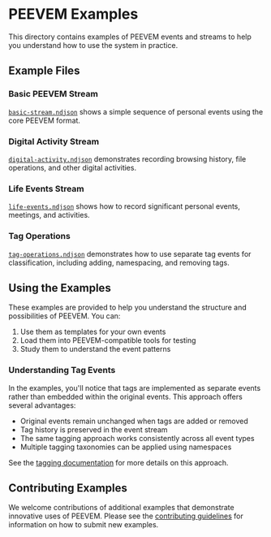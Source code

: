 # PEEVEM Examples

This directory contains examples of PEEVEM events and streams to help you understand how to use the system in practice.

## Example Files

### Basic PEEVEM Stream

[`basic-stream.ndjson`](basic-stream.ndjson) shows a simple sequence of personal events using the core PEEVEM format.

### Digital Activity Stream

[`digital-activity.ndjson`](digital-activity.ndjson) demonstrates recording browsing history, file operations, and other digital activities.

### Life Events Stream

[`life-events.ndjson`](life-events.ndjson) shows how to record significant personal events, meetings, and activities.

### Tag Operations

[`tag-operations.ndjson`](tag-operations.ndjson) demonstrates how to use separate tag events for classification, including adding, namespacing, and removing tags.

## Using the Examples

These examples are provided to help you understand the structure and possibilities of PEEVEM. You can:

1. Use them as templates for your own events
2. Load them into PEEVEM-compatible tools for testing
3. Study them to understand the event patterns

### Understanding Tag Events

In the examples, you'll notice that tags are implemented as separate events rather than embedded within the original events. This approach offers several advantages:

- Original events remain unchanged when tags are added or removed
- Tag history is preserved in the event stream
- The same tagging approach works consistently across all event types
- Multiple tagging taxonomies can be applied using namespaces

See the [tagging documentation](../docs/tagging.md) for more details on this approach.

## Contributing Examples

We welcome contributions of additional examples that demonstrate innovative uses of PEEVEM. Please see the [contributing guidelines](../CONTRIBUTING.md) for information on how to submit new examples.

